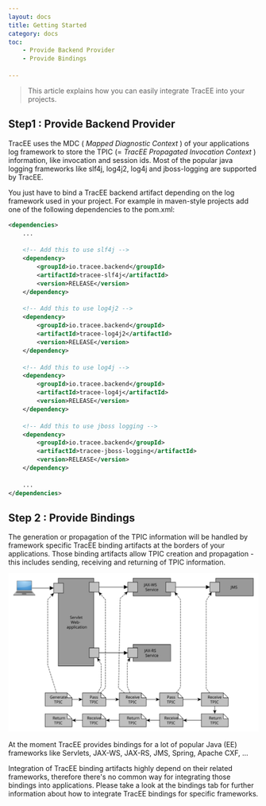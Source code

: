 ```yaml
---
layout: docs
title: Getting Started
category: docs
toc:
    - Provide Backend Provider
    - Provide Bindings

---
```


> This article explains how you can easily integrate TracEE into your projects.

## Step1 : Provide Backend Provider

TracEE uses the MDC ( _Mapped Diagnostic Context_ ) of your applications log framework to store the TPIC (= _TracEE Propagated Invocation Context_ ) information, like invocation and session ids.
Most of the popular java logging frameworks like slf4j, log4j2, log4j and jboss-logging are supported by TracEE.

You just have to bind a TracEE backend artifact depending on the log framework used in your project.
For example in maven-style projects add one of the following dependencies to the pom.xml:

```xml
<dependencies>
    ...
    
    <!-- Add this to use slf4j -->
    <dependency>
        <groupId>io.tracee.backend</groupId>
        <artifactId>tracee-slf4j</artifactId>
        <version>RELEASE</version>
    </dependency>
    
    <!-- Add this to use log4j2 -->
    <dependency>
        <groupId>io.tracee.backend</groupId>
        <artifactId>tracee-log4j2</artifactId>
        <version>RELEASE</version>
    </dependency>
    
    <!-- Add this to use log4j -->
    <dependency>
        <groupId>io.tracee.backend</groupId>
        <artifactId>tracee-log4j</artifactId>
        <version>RELEASE</version>
    </dependency>
    
    <!-- Add this to use jboss logging -->
    <dependency>
        <groupId>io.tracee.backend</groupId>
        <artifactId>tracee-jboss-logging</artifactId>
        <version>RELEASE</version>
    </dependency>
        
    ...
</dependencies>
```

## Step 2 : Provide Bindings
The generation or propagation of the TPIC information will be handled by framework specific TracEE binding artifacts at the borders of your applications.
Those binding artifacts allow TPIC creation and propagation - this includes sending, receiving and returning of TPIC information.

<img src="/assets/img/docs/gettingStarted_tpic_propagation.svg" />

At the moment TracEE provides bindings for a lot of popular Java (EE) frameworks like Servlets, JAX-WS, JAX-RS, JMS, Spring, Apache CXF, ...

Integration of TracEE binding artifacts highly depend on their related frameworks, therefore there's no common way for integrating those bindings into applications.
Please take a look at the bindings tab for further information about how to integrate TracEE bindings for specific frameworks.

